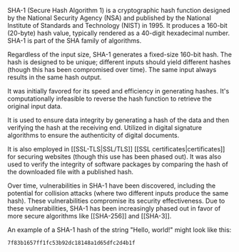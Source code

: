 SHA-1 (Secure Hash Algorithm 1) is a cryptographic hash function designed by the National Security Agency (NSA) and published by the National Institute of Standards and Technology (NIST) in 1995. It produces a 160-bit (20-byte) hash value, typically rendered as a 40-digit hexadecimal number. SHA-1 is part of the SHA family of algorithms.

Regardless of the input size, SHA-1 generates a fixed-size 160-bit hash. The hash is designed to be unique; different inputs should yield different hashes (though this has been compromised over time). The same input always results in the same hash output.

It was initially favored for its speed and efficiency in generating hashes. It's computationally infeasible to reverse the hash function to retrieve the original input data.

It is used to ensure data integrity by generating a hash of the data and then verifying the hash at the receiving end. Utilized in digital signature algorithms to ensure the authenticity of digital documents.

It is also employed in [[SSL-TLS|SSL/TLS]] [[SSL certificates|certificates]] for securing websites (though this use has been phased out). It was also used to verify the integrity of software packages by comparing the hash of the downloaded file with a published hash.

Over time, vulnerabilities in SHA-1 have been discovered, including the potential for collision attacks (where two different inputs produce the same hash). These vulnerabilities compromise its security effectiveness. Due to these vulnerabilities, SHA-1 has been increasingly phased out in favor of more secure algorithms like [[SHA-256]] and [[SHA-3]].

An example of a SHA-1 hash of the string "Hello, world!" might look like this:

```bash
7f83b1657ff1fc53b92dc18148a1d65dfc2d4b1f
```

